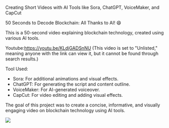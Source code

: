 Creating Short Videos with AI Tools like Sora, ChatGPT, VoiceMaker, and CapCut 

50 Seconds to Decode Blockchain: All Thanks to AI! 😄

This is a 50-second video explaining blockchain technology, created using various AI tools.

Youtube:https://youtu.be/KLdjGADSnNU 
(This video is set to "Unlisted," meaning anyone with the link can view it, but it cannot be found through search results.)

Tool Used:
- Sora: For additional animations and visual effects.
- ChatGPT: For generating the script and content outline.
- VoiceMaker: For AI-generated voiceover.
- CapCut: For video editing and adding visual effects.

The goal of this project was to create a concise, informative, and visually engaging video on blockchain technology using AI tools.

![](images/screenshot.png) 

